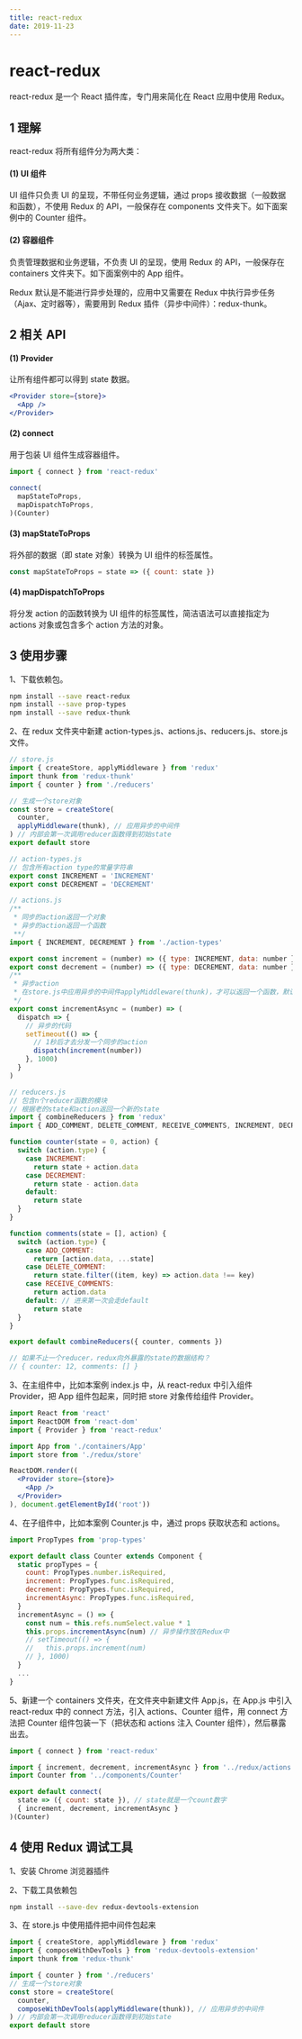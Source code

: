 ```yaml
---
title: react-redux
date: 2019-11-23
---
```


# react-redux

react-redux 是一个 React 插件库，专门用来简化在 React 应用中使用 Redux。

## 1 理解

react-redux 将所有组件分为两大类：

#### (1) UI 组件

UI 组件只负责 UI 的呈现，不带任何业务逻辑，通过 props 接收数据（一般数据和函数），不使用 Redux 的 API，一般保存在 components 文件夹下。如下面案例中的 Counter 组件。

#### (2) 容器组件

负责管理数据和业务逻辑，不负责 UI 的呈现，使用 Redux 的 API，一般保存在 containers 文件夹下。如下面案例中的 App 组件。

Redux 默认是不能进行异步处理的，应用中又需要在 Redux 中执行异步任务（Ajax、定时器等），需要用到 Redux 插件（异步中间件）：redux-thunk。

## 2 相关 API

#### (1) Provider

让所有组件都可以得到 state 数据。

```jsx
<Provider store={store}>
  <App />
</Provider>
```

#### (2) connect

用于包装 UI 组件生成容器组件。

```jsx
import { connect } from 'react-redux'

connect(
  mapStateToProps,
  mapDispatchToProps,
)(Counter)
```

#### (3) mapStateToProps

将外部的数据（即 state 对象）转换为 UI 组件的标签属性。

```jsx
const mapStateToProps = state => ({ count: state })
```

#### (4) mapDispatchToProps

将分发 action 的函数转换为 UI 组件的标签属性，简洁语法可以直接指定为 actions 对象或包含多个 action 方法的对象。

## 3 使用步骤

1、下载依赖包。

```bash
npm install --save react-redux
npm install --save prop-types
npm install --save redux-thunk
```

2、在 redux 文件夹中新建 action-types.js、actions.js、reducers.js、store.js 文件。

```jsx
// store.js
import { createStore, applyMiddleware } from 'redux'
import thunk from 'redux-thunk'
import { counter } from './reducers' 

// 生成一个store对象
const store = createStore(
  counter,
  applyMiddleware(thunk), // 应用异步的中间件
) // 内部会第一次调用reducer函数得到初始state
export default store
```

```jsx
// action-types.js
// 包含所有action type的常量字符串
export const INCREMENT = 'INCREMENT'
export const DECREMENT = 'DECREMENT'
```

```jsx
// actions.js
/**
 * 同步的action返回一个对象
 * 异步的action返回一个函数
 **/
import { INCREMENT, DECREMENT } from './action-types'

export const increment = (number) => ({ type: INCREMENT, data: number })
export const decrement = (number) => ({ type: DECREMENT, data: number })
/**
 * 异步action
 * 在store.js中应用异步的中间件applyMiddleware(thunk)，才可以返回一个函数，默认只能返回对象
 */
export const incrementAsync = (number) => (
  dispatch => {
    // 异步的代码
    setTimeout(() => {
      // 1秒后才去分发一个同步的action
      dispatch(increment(number))
    }, 1000)
  }
)
```

```jsx
// reducers.js
// 包含n个reducer函数的模块
// 根据老的state和action返回一个新的state
import { combineReducers } from 'redux'
import { ADD_COMMENT, DELETE_COMMENT, RECEIVE_COMMENTS, INCREMENT, DECREMENT } from './action-types'

function counter(state = 0, action) {
  switch (action.type) {
    case INCREMENT:
      return state + action.data
    case DECREMENT:
      return state - action.data
    default:
      return state
  }
}

function comments(state = [], action) {
  switch (action.type) {
    case ADD_COMMENT:
      return [action.data, ...state]
    case DELETE_COMMENT:
      return state.filter((item, key) => action.data !== key)
    case RECEIVE_COMMENTS:
      return action.data
    default: // 进来第一次会走default
      return state
  }
}

export default combineReducers({ counter, comments })

// 如果不止一个reducer，redux向外暴露的state的数据结构？
// { counter: 12, comments: [] }
```

3、在主组件中，比如本案例 index.js 中，从 react-redux 中引入组件 Provider，把 App 组件包起来，同时把 store 对象传给组件 Provider。

```jsx
import React from 'react'
import ReactDOM from 'react-dom'
import { Provider } from 'react-redux'

import App from './containers/App'
import store from './redux/store'

ReactDOM.render((
  <Provider store={store}>
    <App />
  </Provider>
), document.getElementById('root'))
```

4、在子组件中，比如本案例 Counter.js 中，通过 props 获取状态和 actions。

```jsx
import PropTypes from 'prop-types'

export default class Counter extends Component {
  static propTypes = {
    count: PropTypes.number.isRequired,
    increment: PropTypes.func.isRequired,
    decrement: PropTypes.func.isRequired,
    incrementAsync: PropTypes.func.isRequired,
  }
  incrementAsync = () => {
    const num = this.refs.numSelect.value * 1
    this.props.incrementAsync(num) // 异步操作放在Redux中
    // setTimeout(() => {
    //   this.props.increment(num)
    // }, 1000)
  }
  ...
}
```

5、新建一个 containers 文件夹，在文件夹中新建文件 App.js，在 App.js 中引入 react-redux 中的 connect 方法，引入 actions、Counter 组件，用 connect 方法把 Counter 组件包装一下（把状态和 actions 注入 Counter 组件），然后暴露出去。

```jsx
import { connect } from 'react-redux'

import { increment, decrement, incrementAsync } from '../redux/actions'
import Counter from '../components/Counter'

export default connect(
  state => ({ count: state }), // state就是一个count数字
  { increment, decrement, incrementAsync }
)(Counter)
```

## 4 使用 Redux 调试工具

1、安装 Chrome 浏览器插件

2、下载工具依赖包

```bash
npm install --save-dev redux-devtools-extension
```

3、在 store.js 中使用插件把中间件包起来

```jsx
import { createStore, applyMiddleware } from 'redux'
import { composeWithDevTools } from 'redux-devtools-extension'
import thunk from 'redux-thunk'

import { counter } from './reducers'
// 生成一个store对象
const store = createStore(
  counter,
  composeWithDevTools(applyMiddleware(thunk)), // 应用异步的中间件
) // 内部会第一次调用reducer函数得到初始state
export default store
```
